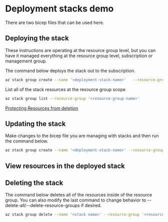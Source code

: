 # Deployment stacks demo

There are two bicep files that can be used here. 

## Deploying the stack

These instructions are operating at the resource group level, but you can have it managed everything at the resource group level, subscription or management group.

The command below deploys the stack out to the subscription. 

```sh
az stack group create --name '<deployment-stack-name>'   --resource-group <resource-group-name> --template-file '<bicep-file-name>' --deny-settings-mode 'none'
```

List all of the stack resources at the resource group scope

```sh
az stack group list --resource-group '<resource-group-name>'
```

[Protecting Resources from deletion](https://learn.microsoft.com/en-us/azure/azure-resource-manager/bicep/deployment-stacks?tabs=azure-cli#protect-managed-resources-against-deletion)

## Updating the stack

Make changes to the bicep file you are managing with stacks and then run the command below. 

```sh
az stack group create --name '<deployment-stack-name>' --resource-group '<resource-group-name>' --template-file '<bicep-file-name>' --deny-settings-mode 'none'
```

## View resources in the deployed stack



## Deleting the stack

The command below deletes all of the resources inside of the resource group. You can also modify the last command to change behavior to --delete-all/--delete-resource-groups if desired. 

```sh
az stack group delete --name '<stack name>' --resource-group '<resource-group>' --delete-resources
```